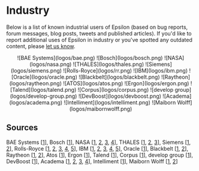 # Industry

<style>
	img { padding: 10px; }
</style>

 Below is a list of known industrial users of Epsilon (based on bug reports, forum messages, blog posts, tweets and published articles). If you'd like to report additional uses of Epsilon in industry or you've spotted any outdated content, please [let us know](../../forum).

<center>
![BAE Systems](logos/bae.png)
![Bosch](logos/bosch.png)
![NASA](logos/nasa.png)
![THALES](logos/thales.png)
![Siemens](logos/siemens.png)
![Rolls-Royce](logos/rr.png)
![IBM](logos/ibm.png)
![Oracle](logos/oracle.png)
![Blackbelt](logos/blackbelt.png)
![Raytheon](logos/raytheon.png)
![ATOS](logos/atos.png)
![Ergon](logos/ergon.png)
![Talend](logos/talend.png)
![Corpus](logos/corpus.png)
![develop group](logos/develop-group.png)
![DevBoost](logos/devboost.png)
![Academa](logos/academa.png)
![Intelliment](logos/intelliment.png)
![Maiborn Wolff](logos/maibornwolff.png)
</center>

## Sources

BAE Systems 
	[[1](http://link.springer.com/chapter/10.1007%2F978-3-642-13595-8_7)],
Bosch 
	[[1](https://youtu.be/T7-ExsSzSWw?t=1481)],
NASA 
	[[1](https://github.com/nasa/CertWare/blob/f63ff91edaaf2b0718b51a34cda0136f3cdbb085/net.certware.state.gui/model/StateAnalysis.emf),
	[2](https://bugs.eclipse.org/bugs/show_bug.cgi?id=258871),
	[3](https://bugs.eclipse.org/bugs/show_bug.cgi?id=259923),
	[4](https://bugs.eclipse.org/bugs/show_bug.cgi?id=256473)], 
THALES 
	[[1](https://bugs.eclipse.org/bugs/show_bug.cgi?id=415037),
	[2](https://bugs.eclipse.org/bugs/show_bug.cgi?id=414675),
	[3](https://bugs.eclipse.org/bugs/show_bug.cgi?id=414766)],
Siemens 
	[[1](https://bugs.eclipse.org/bugs/show_bug.cgi?id=333740),
	[2](http://yusun.io/papers/iceme-2011.pdf)],
Rolls-Royce 
	[[1](https://bugs.eclipse.org/bugs/show_bug.cgi?id=385900),
	[2](https://bugs.eclipse.org/bugs/show_bug.cgi?id=386240),
	[3](https://bugs.eclipse.org/bugs/show_bug.cgi?id=381984),
	[4](https://bugs.eclipse.org/bugs/show_bug.cgi?id=383547),
	[5](https://bugs.eclipse.org/bugs/show_bug.cgi?id=390339)],
IBM 
	[[1](https://bugs.eclipse.org/bugs/show_bug.cgi?id=264709),
	[2](https://bugs.eclipse.org/bugs/show_bug.cgi?id=268085),
	[3](https://bugs.eclipse.org/bugs/show_bug.cgi?id=265609),
	[4](https://bugs.eclipse.org/bugs/show_bug.cgi?id=265285),
	[5](https://bugs.eclipse.org/bugs/show_bug.cgi?id=265145)],
Oracle
	[[1](https://bugs.eclipse.org/bugs/show_bug.cgi?id=567747)],
Blackbelt 
	[[1](https://github.com/BlackBeltTechnology/emf-genmodel-generator),
	[2](https://github.com/BlackBeltTechnology/epsilon-runtime)],
Raytheon 
	[[1](http://codegeneration.net/cg2014/sessions/index.php?session=13),
	[2](https://twitter.com/guwac/status/321983342683758592)],
Atos
	[[1](https://bugs.eclipse.org/bugs/show_bug.cgi?id=331497)],
Ergon
	[[1](https://bugs.eclipse.org/bugs/show_bug.cgi?id=407183)],
Talend
	[[1](https://bugs.eclipse.org/bugs/show_bug.cgi?id=325010)],
Corpus
	[[1](https://bugs.eclipse.org/bugs/show_bug.cgi?id=287756)],
develop group
	[[1](http://www.develop-group.de/downloads/fv_projekt/devgroup_ecmfa2012.pdf)],
DevBoost
	[[1](https://github.com/DevBoost/Reuseware/blob/master/Experimental/org.reuseware.comogen.ui.eclipse.dslbuilder/META-INF/MANIFEST.MF)],
Academa 
	[[1](https://bugs.eclipse.org/bugs/show_bug.cgi?id=270570),
	[2](https://bugs.eclipse.org/bugs/show_bug.cgi?id=271329),
	[3](https://bugs.eclipse.org/bugs/show_bug.cgi?id=270572),
	[4](https://bugs.eclipse.org/bugs/show_bug.cgi?id=211210)],
Intelliment
	[[1](https://twitter.com/jozemi/status/128550322560958464)],
Maiborn Wolff
	[[1](https://bugs.eclipse.org/bugs/show_bug.cgi?id=441410#c12),
	[2](https://bugs.eclipse.org/bugs/show_bug.cgi?id=441979)]
